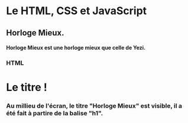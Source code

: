 # Le HTML, CSS et JavaScript

## Horloge Mieux.

#### Horloge Mieux est une horloge mieux que celle de Yezi.

### HTML

# Le titre !

### Au millieu de l'écran, le titre "Horloge Mieux" est visible, il a été fait à partire de la balise "h1".